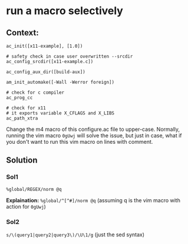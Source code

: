 # run a macro selectively

## Context:

```
ac_init([x11-example], [1.0])

# safety check in case user overwritten --srcdir
ac_config_srcdir([x11-example.c])

ac_config_aux_dir([build-aux])

am_init_automake([-Wall -Werror foreign])

# check for c compiler
ac_prog_cc

# check for x11
# it exports variable X_CFLAGS and X_LIBS
ac_path_xtra
```

Change the m4 macro of this configure.ac file to upper-case. Normally, running the vim macro `0gUwj` will solve the issue, but just in case, what if you don't want to run this vim macro on lines with comment.


## Solution

### Sol1

`%global/REGEX/norm @q`

**Explaination:** `%global/^[^#]/norm @q` (assuming q is the vim macro with action for `0gUwj`)

### Sol2

`s/\(query1|query2|query3\)/\U\1/g` (just the sed syntax)

